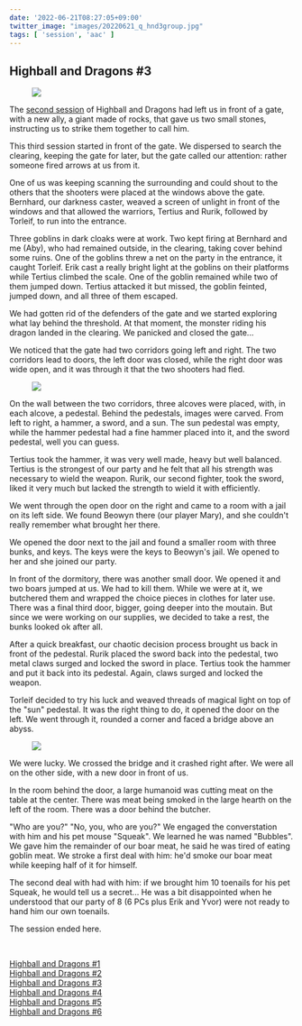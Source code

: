 ```yaml
---
date: '2022-06-21T08:27:05+09:00'
twitter_image: "images/20220621_q_hnd3group.jpg"
tags: [ 'session', 'aac' ]
---
```


## Highball and Dragons #3

<figure class="right largestt capright">
<img src="images/20220621_hnd3group.jpg" loading="lazy" />
<figcaption>
</figcaption>
</figure>

The [second session](/20220604.html?t=Highball_and_Dragons__2&f=hnd3) of Highball and Dragons had left us in front of a gate, with a new ally, a giant made of rocks, that gave us two small stones, instructing us to strike them together to call him.

This third session started in front of the gate. We dispersed to search the clearing, keeping the gate for later, but the gate called our attention: rather someone fired arrows at us from it.

One of us was keeping scanning the surrounding and could shout to the others that the shooters were placed at the windows above the gate. Bernhard, our darkness caster, weaved a screen of unlight in front of the windows and that allowed the warriors, Tertius and Rurik, followed by Torleif, to run into the entrance.

Three goblins in dark cloaks were at work. Two kept firing at Bernhard and me (Aby), who had remained outside, in the clearing, taking cover behind some ruins. One of the goblins threw a net on the party in the entrance, it caught Torleif. Erik cast a really bright light at the goblins on their platforms while Tertius climbed the scale. One of the goblin remained while two of them jumped down. Tertius attacked it but missed, the goblin feinted, jumped down, and all three of them escaped.

We had gotten rid of the defenders of the gate and we started exploring what lay behind the threshold. At that moment, the monster riding his dragon landed in the clearing. We panicked and closed the gate...

We noticed that the gate had two corridors going left and right. The two corridors lead to doors, the left door was closed, while the right door was wide open, and it was through it that the two shooters had fled.

<figure class="left largestt">
<img src="images/20220621_hnd3doors.jpg" loading="lazy" />
<figcaption>
</figcaption>
</figure>

On the wall between the two corridors, three alcoves were placed, with, in each alcove, a pedestal. Behind the pedestals, images were carved. From left to right, a hammer, a sword, and a sun. The sun pedestal was empty, while the hammer pedestal had a fine hammer placed into it, and the sword pedestal, well you can guess.

Tertius took the hammer, it was very well made, heavy but well balanced. Tertius is the strongest of our party and he felt that all his strength was necessary to wield the weapon. Rurik, our second fighter, took the sword, liked it very much but lacked the strength to wield it with efficiently.

We went through the open door on the right and came to a room with a jail on its left side. We found Beowyn there (our player Mary), and she couldn't really remember what brought her there.

We opened the door next to the jail and found a smaller room with three bunks, and keys. The keys were the keys to Beowyn's jail. We opened to her and she joined our party.

In front of the dormitory, there was another small door. We opened it and two boars jumped at us. We had to kill them. While we were at it, we butchered them and wrapped the choice pieces in clothes for later use.
There was a final third door, bigger, going deeper into the moutain. But since we were working on our supplies, we decided to take a rest, the bunks looked ok after all.

After a quick breakfast, our chaotic decision process brought us back in front of the pedestal. Rurik placed the sword back into the pedestal, two metal claws surged and locked the sword in place. Tertius took the hammer and put it back into its pedestal. Again, claws surged and locked the weapon.

Torleif decided to try his luck and weaved threads of magical light on top of the "sun" pedestal. It was the right thing to do, it opened the door on the left. We went through it, rounded a corner and faced a bridge above an abyss.

<figure class="right largestt">
<img src="images/20220621_hnd3map.jpg" loading="lazy" />
<figcaption>
</figcaption>
</figure>

We were lucky. We crossed the bridge and it crashed right after. We were all on the other side, with a new door in front of us.

In the room behind the door, a large humanoid was cutting meat on the table at the center. There was meat being smoked in the large hearth on the left of the room. There was a door behind the butcher.

"Who are you?" "No, you, who are you?" We engaged the converstation with him and his pet mouse "Squeak". We learned he was named "Bubbles". We gave him the remainder of our boar meat, he said he was tired of eating goblin meat. We stroke a first deal with him: he'd smoke our boar meat while keeping half of it for himself.

The second deal with had with him: if we brought him 10 toenails for his pet Squeak, he would tell us a secret... He was a bit disappointed when he understood that our party of 8 (6 PCs plus Erik and Yvor) were not ready to hand him our own toenails.

The session ended here.



&nbsp;

[Highball and Dragons #1](/20220521.html?t=Highball_and_Dragons__1&f=bottom)<br/>
[Highball and Dragons #2](/20220604.html?t=Highball_and_Dragons__2&f=bottom)<br/>
[Highball and Dragons #3](/20220621.html?t=Highball_and_Dragons__3&f=bottom)<br/>
[Highball and Dragons #4](/20220627.html?t=Highball_and_Dragons__4&f=bottom)<br/>
[Highball and Dragons #5](/20220705.html?t=Highball_and_Dragons__5&f=bottom)<br/>
[Highball and Dragons #6](/20220730.html?t=Highball_and_Dragons__6&f=bottom)


